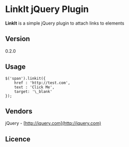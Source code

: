 # LinkIt jQuery Plugin #

**LinkIt** is a simple jQuery plugin to attach links to elements

## Version ##
0.2.0

## Usage ##
    $('span').linkit({
        href : 'http://test.com',
        text : 'Click Me',
        target: '\_blank'
    });

## Vendors ##
jQuery - [http://jquery.com](http://jquery.com)

## Licence ##

